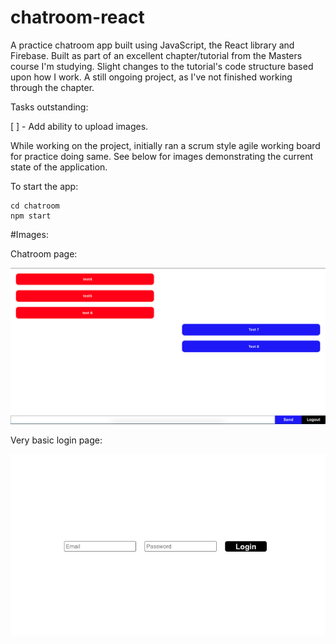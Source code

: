 # chatroom-react
A practice chatroom app built using JavaScript, the React library and Firebase.  Built as part of an excellent chapter/tutorial from the Masters course I'm studying.  Slight changes to the tutorial's code structure based upon how I work.  A still ongoing project, as I've not finished working through the chapter.  

Tasks outstanding:

[ ] - Add ability to upload images.

While working on the project, initially ran a scrum style agile working board for practice doing same.  See below for images demonstrating the current state of the application.

To start the app:

```
cd chatroom
npm start
```

#Images:

Chatroom page:

![alt text](https://github.com/SamuelScotts/chatroom-react/blob/main/chatroom/images/chatroom.png)

Very basic login page:

![alt text](https://github.com/SamuelScotts/chatroom-react/blob/main/chatroom/images/login.png)

